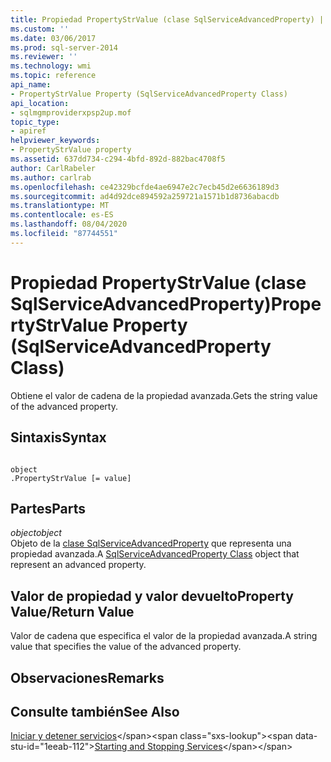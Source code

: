 ```yaml
---
title: Propiedad PropertyStrValue (clase SqlServiceAdvancedProperty) | Microsoft Docs
ms.custom: ''
ms.date: 03/06/2017
ms.prod: sql-server-2014
ms.reviewer: ''
ms.technology: wmi
ms.topic: reference
api_name:
- PropertyStrValue Property (SqlServiceAdvancedProperty Class)
api_location:
- sqlmgmproviderxpsp2up.mof
topic_type:
- apiref
helpviewer_keywords:
- PropertyStrValue property
ms.assetid: 637dd734-c294-4bfd-892d-882bac4708f5
author: CarlRabeler
ms.author: carlrab
ms.openlocfilehash: ce42329bcfde4ae6947e2c7ecb45d2e6636189d3
ms.sourcegitcommit: ad4d92dce894592a259721a1571b1d8736abacdb
ms.translationtype: MT
ms.contentlocale: es-ES
ms.lasthandoff: 08/04/2020
ms.locfileid: "87744551"
---
```

# <a name="propertystrvalue-property-sqlserviceadvancedproperty-class"></a><span data-ttu-id="1eeab-102">Propiedad PropertyStrValue (clase SqlServiceAdvancedProperty)</span><span class="sxs-lookup"><span data-stu-id="1eeab-102">PropertyStrValue Property (SqlServiceAdvancedProperty Class)</span></span>
  <span data-ttu-id="1eeab-103">Obtiene el valor de cadena de la propiedad avanzada.</span><span class="sxs-lookup"><span data-stu-id="1eeab-103">Gets the string value of the advanced property.</span></span>  
  
## <a name="syntax"></a><span data-ttu-id="1eeab-104">Sintaxis</span><span class="sxs-lookup"><span data-stu-id="1eeab-104">Syntax</span></span>  
  
```  
  
object  
.PropertyStrValue [= value]  
```  
  
## <a name="parts"></a><span data-ttu-id="1eeab-105">Partes</span><span class="sxs-lookup"><span data-stu-id="1eeab-105">Parts</span></span>  
 <span data-ttu-id="1eeab-106">*object*</span><span class="sxs-lookup"><span data-stu-id="1eeab-106">*object*</span></span>  
 <span data-ttu-id="1eeab-107">Objeto de la [clase SqlServiceAdvancedProperty](sqlserviceadvancedproperty-class.md) que representa una propiedad avanzada.</span><span class="sxs-lookup"><span data-stu-id="1eeab-107">A [SqlServiceAdvancedProperty Class](sqlserviceadvancedproperty-class.md) object that represent an advanced property.</span></span>  
  
## <a name="property-valuereturn-value"></a><span data-ttu-id="1eeab-108">Valor de propiedad y valor devuelto</span><span class="sxs-lookup"><span data-stu-id="1eeab-108">Property Value/Return Value</span></span>  
 <span data-ttu-id="1eeab-109">Valor de cadena que especifica el valor de la propiedad avanzada.</span><span class="sxs-lookup"><span data-stu-id="1eeab-109">A string value that specifies the value of the advanced property.</span></span>  
  
## <a name="remarks"></a><span data-ttu-id="1eeab-110">Observaciones</span><span class="sxs-lookup"><span data-stu-id="1eeab-110">Remarks</span></span>  
  
## <a name="see-also"></a><span data-ttu-id="1eeab-111">Consulte también</span><span class="sxs-lookup"><span data-stu-id="1eeab-111">See Also</span></span>  
 <span data-ttu-id="1eeab-112">[Iniciar y detener servicios](https://technet.microsoft.com/library/ms174886\(v=sql.105\).aspx)</span><span class="sxs-lookup"><span data-stu-id="1eeab-112">[Starting and Stopping Services](https://technet.microsoft.com/library/ms174886\(v=sql.105\).aspx)</span></span>  
  
  
